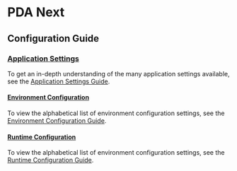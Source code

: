 # PDA Next

## Configuration Guide

### [Application Settings](https://github.com/PowerDNS-Admin/pda-next/blob/main/docs/wiki/configuration/settings/README.md)

To get an in-depth understanding of the many application settings available, see the
[Application Settings Guide](https://github.com/PowerDNS-Admin/pda-next/blob/main/docs/wiki/configuration/settings/README.md).

#### [Environment Configuration](https://github.com/PowerDNS-Admin/pda-next/blob/main/docs/wiki/configuration/settings/environment-settings.md)

To view the alphabetical list of environment configuration settings, see the
[Environment Configuration Guide](https://github.com/PowerDNS-Admin/pda-next/blob/main/docs/wiki/configuration/settings/environment-settings.md).

#### [Runtime Configuration](https://github.com/PowerDNS-Admin/pda-next/blob/main/docs/wiki/configuration/settings/runtime-settings.md)

To view the alphabetical list of environment configuration settings, see the
[Runtime Configuration Guide](https://github.com/PowerDNS-Admin/pda-next/blob/main/docs/wiki/configuration/settings/runtime-settings.md).
